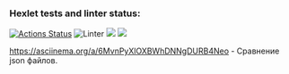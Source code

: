 ### Hexlet tests and linter status:
[![Actions Status](https://github.com/velibegov/php-project-lvl2/workflows/hexlet-check/badge.svg)](https://github.com/velibegov/php-project-lvl2/actions)
![Linter](https://github.com/velibegov/php-project-lvl2/workflows/Linter/badge.svg)
<a href="https://codeclimate.com/github/velibegov/php-project-lvl2/maintainability"><img src="https://api.codeclimate.com/v1/badges/81a19dcaf5ac31e2ae7c/maintainability" /></a>
<a href="https://codeclimate.com/github/velibegov/php-project-lvl2/test_coverage"><img src="https://api.codeclimate.com/v1/badges/81a19dcaf5ac31e2ae7c/test_coverage" /></a>

https://asciinema.org/a/6MvnPyXlOXBWhDNNgDURB4Neo - Сравнение json файлов.
